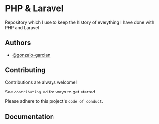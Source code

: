 # PHP & Laravel
Repository which I use to keep the history of everything I have done with PHP and Laravel


## Authors

- [@gonzalo-garcian](https://www.github.com/gonzalo-garcian)


## Contributing

Contributions are always welcome!

See `contributing.md` for ways to get started.

Please adhere to this project's `code of conduct`.


## Documentation
